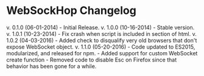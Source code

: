 WebSockHop Changelog
====================

v. 0.1.0 (06-01-2014) - Initial Release.
v. 1.0.0 (10-16-2014) - Stable version.
v. 1.0.1 (10-23-2014) - Fix crash when script is included in <head> section of html.
v. 1.0.2 (04-03-2016) - Added check to disqualify very old browsers that don't expose WebSocket object.
v. 1.1.0 (05-20-2016) - Code updated to ES2015, modularized, and released for npm.
                      - Added support for custom WebSocket create function
                      - Removed code to disable Esc on Firefox since that behavior has been gone for a while.
